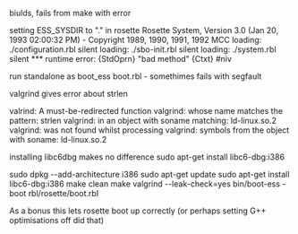 
biulds, fails from make with error

setting ESS_SYSDIR to "." in rosette
Rosette System, Version 3.0 (Jan 20, 1993 02:00:32 PM) - Copyright 1989, 1990, 1991, 1992 MCC
loading: ./configuration.rbl silent
loading: ./sbo-init.rbl silent
loading: ./system.rbl silent
*** runtime error:
        {StdOprn}
	        "bad method"
{Ctxt}
#niv
			



run standalone as boot_ess boot.rbl - somethimes fails with segfault

valgrind gives error about strlen

valrind:  A must-be-redirected function
valgrind:  whose name matches the pattern:      strlen
valgrind:  in an object with soname matching:   ld-linux.so.2
valgrind:  was not found whilst processing
valgrind:  symbols from the object with soname: ld-linux.so.2



installing libc6dbg makes no difference
sudo apt-get install libc6-dbg:i386



sudo dpkg --add-architecture i386
sudo apt-get update
sudo apt-get install libc6-dbg:i386
make clean
make
valgrind --leak-check=yes bin/boot-ess -boot rbl/rosette/boot.rbl


As a bonus this lets rosette boot up correctly (or perhaps setting G++ optimisations off did that)
